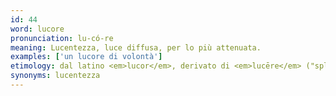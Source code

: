 ```yaml
---
id: 44
word: lucore
pronunciation: lu-có-re
meaning: Lucentezza, luce diffusa, per lo più attenuata.
examples: ['un lucore di volontà']
etimology: dal latino <em>lucor</em>, derivato di <em>lucēre</em> ("splendere")
synonyms: lucentezza
---
```

